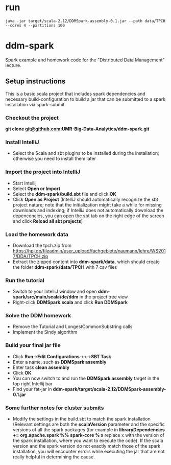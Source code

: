 # run

``java -jar target/scala-2.12/DDMSpark-assembly-0.1.jar --path data/TPCH --cores 4 --partitions 100``

# ddm-spark

Spark example and homework code for the "Distributed Data Management" lecture.

## Setup instructions

This is a basic scala project that includes spark dependencies and necessary build-configuration to build a jar that can
be submitted to a spark installation via spark-submit.

### Checkout the project

**git clone git@github.com:UMR-Big-Data-Analytics/ddm-spark.git**

### Install IntelliJ
- Select the Scala and sbt plugins to be installed during the installation; otherwise you need to install them later

### Import the project into IntelliJ
- Start Intellij
- Select **Open or Import**
- Select the **ddm-spark/build.sbt** file and click **OK**
- Click **Open as Project** (IntelliJ should automatically recognize the sbt project nature; note that the initialization might take a while for missing downloads and indexing; if IntelliJ does not automatically download the depencencies, you can open the sbt tab on the right edge of the screen and click **Reload all sbt projects**)

### Load the homework data
- Download the tpch.zip from https://hpi.de/fileadmin/user_upload/fachgebiete/naumann/lehre/WS2017/DDA/TPCH.zip
- Extract the zipped content into **ddm-spark/data**, which should create the folder **ddm-spark/data/TPCH** with 7 csv files

### Run the tutorial
- Switch to your IntelliJ window and open **ddm-spark/src/main/scala/de/ddm** in the project tree view
- Right-click **DDMSpark.scala** and click **Run DDMSpark**

### Solve the DDM homework
- Remove the Tutorial and LongestCommonSubstring calls
- Implement the Sindy algorithm

### Build your final jar file
- Click **Run**->**Edit Configurations**->**+**->**SBT Task** 
- Enter a name, such as **DDMSpark assembly**
- Enter task **clean assembly**
- Click **OK**
- You can now switch to and run the **DDMSpark assembly** target in the top right Intellij bar
- Find your fat-jar in **ddm-spark/target/scala-2.12/DDMSpark-assembly-0.1.jar**

### Some further notes for cluster submits
- Modify the settings in the build.sbt to match the spark installation (Relevant settings are both the **scalaVersion** parameter and the specific versions of all the spark packages (for example in **libraryDependencies += **org.apache.spark** %% **spark-core** % **x**** replace x with the version of the spark installation, where you want to execute the code). If the scala version and the spark version do not exactly match those of the spark installation, you will encounter errors while executing the jar that are not really helpful in determining the cause.
